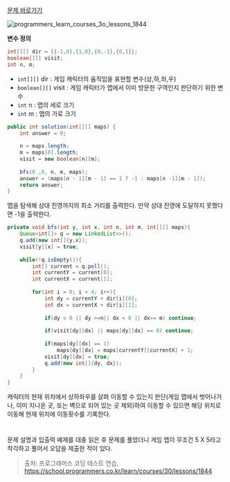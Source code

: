 [문제 바로가기](https://school.programmers.co.kr/learn/courses/30/lessons/1844)

![programmers_learn_courses_3o_lessons_1844](https://user-images.githubusercontent.com/78605779/190157226-08df8c76-de03-43ff-bc0b-12bfd056f229.png)


**변수 정의**
```java
int[][] dir = {{-1,0},{1,0},{0,-1},{0,1}};
boolean[][] visit;
int n, m;
```

- `int[][]` dir : 게임 캐릭터의 움직임을 표현할 변수(상,하,좌,우)
- `boolean[][]` visit : 게임 캐릭터가 맵에서 이미 방문한 구역인지 판단하기 위한 변수
- `int` n : 맵의 세로 크기
- `int` m : 맵의 가로 크기

```java
public int solution(int[][] maps) {
    int answer = 0;
    
    n = maps.length;
    m = maps[0].length;
    visit = new boolean[n][m];
    
    bfs(0 ,0, n, m, maps);
    answer = (maps[n - 1][m - 1] == 1 ? -1 : maps[n -1][m - 1]);
    return answer;
}
```

맵을 탐색해 상대 진영까지의 최소 거리를 출력한다. 만약 상대 진영에 도달하지 못했다면 -1을 출력한다.

```java
private void bfs(int y, int x, int n, int m, int[][] maps){
    Queue<int[]> q = new LinkedList<>();
    q.add(new int[]{y,x});
    visit[y][x] = true;
    
    while(!q.isEmpty()){
        int[] current = q.poll();
        int currentY = current[0];
        int currentX = current[1];
        
        for(int i = 0; i < 4; i++){
            int dy = currentY + dir[i][0];
            int dx = currentX + dir[i][1];
            
            if(dy < 0 || dy >=n|| dx < 0 || dx>= m) continue;
            
            if(visit[dy][dx] || maps[dy][dx] == 0) continue;
            
            if(maps[dy][dx] == 1)
                maps[dy][dx] = maps[currentY][currentX] + 1;
            visit[dy][dx] = true;
            q.add(new int[]{dy, dx});
        }
    }
}
```

캐릭터의 현재 위치에서 상하좌우를 살펴 이동할 수 있는지 판단(게임 맵에서 벗어나거나, 이미 지나온 곳, 또는 벽으로 되어 있는 곳 제외)하여 이동할 수 있으면 해당 위치로 이동해 현재 위치에 이동횟수를 기록한다.

#

문제 설명과 입출력 예제를 대충 읽은 후 문제를 풀었더니 게임 맵이 무조건 5 X 5라고 착각하고 풀어서 오답을 제출한 적이 있다.

> 출처: 프로그래머스 코딩 테스트 연습, https://school.programmers.co.kr/learn/courses/30/lessons/1844